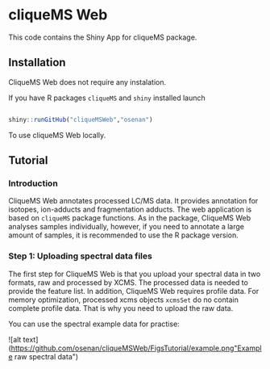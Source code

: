 # cliqueMS Web

This code contains the Shiny App for cliqueMS package.

## Installation

CliqueMS Web does not require any instalation.

If you have R packages `cliqueMS` and `shiny` installed launch

```R

shiny::runGitHub("cliqueMSWeb","osenan")
```

To use cliqueMS Web locally.

## Tutorial

### Introduction

CliqueMS Web annotates processed LC/MS data. It provides annotation
for isotopes, ion-adducts and fragmentation adducts. The web application
is based on `cliqueMS` package functions. As in the package, CliqueMS
Web analyses samples individually, however, if you need to annotate a large
amount of samples, it is recommended to use the R package version.

### Step 1: Uploading spectral data files

The first step for CliqueMS Web is that you upload your spectral data in
two formats, raw and processed by XCMS. The processed data is needed to
provide the feature list. In addition, CliqueMS Web requires profile data.
For memory optimization, processed xcms objects `xcmsSet` do no contain
complete profile data. That is why you need to upload the raw data.

You can use the spectral example data for practise:

![alt text](https://github.com/osenan/cliqueMSWeb/FigsTutorial/example.png"Example raw spectral data")